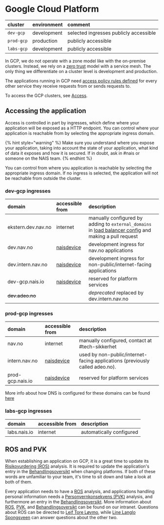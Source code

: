 # Google Cloud Platform

| cluster | environment | comment |
| :--- | :--- | :--- |
| `dev-gcp` | development | selected ingresses publicly accessible |
| `prod-gcp` | production | publicly accessible |
| `labs-gcp` | development | publicly accessible |

In GCP, we do not operate with a zone model like with the on-premise clusters. Instead, we rely on a [zero trust](../appendix/zero-trust.md) model with a service mesh. The only thing we differentiate on a cluster level is development and production.

The applications running in GCP need [access policy rules defined](../nais-application/access-policy.md) for every other service they receive requests from or sends requests to.

To access the GCP clusters, see [Access](../basics/access.md#google-cloud-platform-gcp).

## Accessing the application

Access is controlled in part by ingresses, which define where your application will be exposed as a HTTP endpoint. You can control where your application is reachable from by selecting the appropriate ingress domain.

{% hint style="warning" %}
Make sure you understand where you expose your application, taking into account the state of your application, what kind of data it exposes and how it is secured. If in doubt, ask in \#nais or someone on the NAIS team.
{% endhint %}

You can control from where you application is reachable by selecting the appropriate ingress domain. If no ingress is selected, the application will not be reachable from outside the cluster.

### dev-gcp ingresses

| domain | accessible from | description |
| :--- | :--- | :--- |
| ekstern.dev.nav.no | internet | manually configured by adding to `external_domains` in [load balancer config](https://github.com/nais/gcp/blob/master/infrastructure/dev.tfvars) and making a pull request |
| dev.nav.no | [naisdevice](../device/) | development ingress for nav.no applications |
| dev.intern.nav.no | [naisdevice](../device/) | development ingress for non-public/internet-facing applications |
| dev-gcp.nais.io | [naisdevice](../device/) | reserved for platform services |
| ~~dev.adeo.no~~ |  | _deprecated_ replaced by dev.intern.nav.no |

### prod-gcp ingresses

| domain | accessible from | description |
| :--- | :--- | :--- |
| nav.no | internet | manually configured, contact at \#tech-sikkerhet |
| intern.nav.no | [naisdevice](../device/) | used by non-public/internet-facing applications \(previously called adeo.no\). |
| prod-gcp.nais.io | [naisdevice](../device/) | reserved for platform services |

More info about how DNS is configured for these domains can be found [here](../appendix/ingress-dns.md)

### labs-gcp ingresses

| domain | accessible from | description |
| :--- | :--- | :--- |
| labs.nais.io | internet | automatically configured |

## ROS and PVK

When establishing an application on GCP, it is a great time to update its [Risikovurdering \(ROS\)](https://navno.sharepoint.com/sites/intranett-it/SitePages/Risikovurderinger.aspx) analysis. It is required to update the application's entry in the [Behandlingsoversikt](https://navno.sharepoint.com/sites/intranett-personvern/SitePages/Behandlingskatalog.aspx) when changing platforms. If both of these words are unfamiliar to your team, it's time to sit down and take a look at both of them.

Every application needs to have a [ROS](https://navno.sharepoint.com/sites/intranett-it/SitePages/Risikovurderinger.aspx) analysis, and applications handling personal information needs a [Personvernkonsekvens \(PVK\)](https://navno.sharepoint.com/sites/intranett-personvern/SitePages/PVK.aspx) analysis, and furthermore an entry in the [Behandlingsoversikt](https://navno.sharepoint.com/sites/intranett-personvern/SitePages/Behandlingskatalog.aspx). More information about [ROS](https://navno.sharepoint.com/sites/intranett-it/SitePages/Risikovurderinger.aspx), [PVK](https://navno.sharepoint.com/sites/intranett-personvern/SitePages/PVK.aspx), and [Behandlingsoversikt](https://navno.sharepoint.com/sites/intranett-personvern/SitePages/Behandlingskatalog.aspx) can be found on our intranet. Questions about ROS can be directed to [Leif Tore Løvmo](https://nav-it.slack.com/messages/DB4DDCACF), while [Line Langlo Spongsveen](https://nav-it.slack.com/messages/DNXJ7PMH7) can answer questions about the other two.

